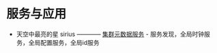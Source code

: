服务与应用
===============

* 天空中最亮的星 sirius ———— [集群元数据服务](application/sirius/sirius.md) - 服务发现，全局时钟服务，全局配置服务，全局id服务